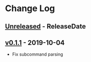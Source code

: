 # Change Log

## [Unreleased](https://github.com/dalance/cargo-trend/compare/v0.1.1...Unreleased) - ReleaseDate

## [v0.1.1](https://github.com/dalance/cargo-trend/compare/v0.1.0...v0.1.1) - 2019-10-04

* Fix subcommand parsing
